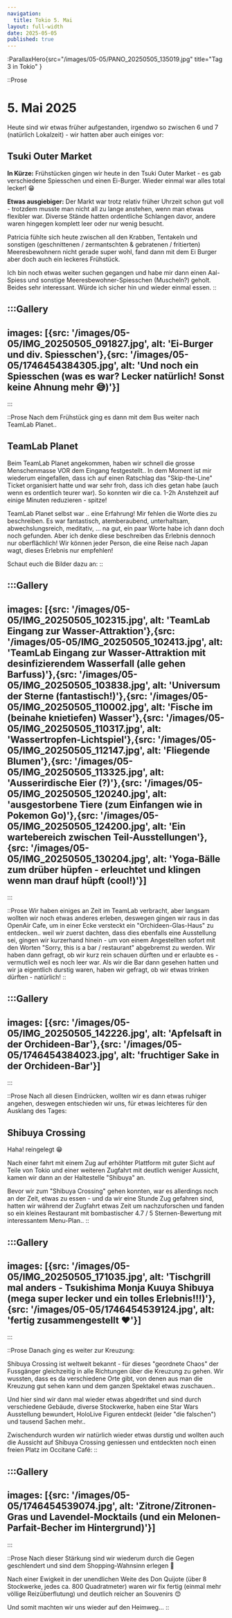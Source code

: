```yaml
---
navigation:
  title: Tokio 5. Mai
layout: full-width
date: 2025-05-05
published: true
---
```


:ParallaxHero{src="/images/05-05/PANO_20250505_135019.jpg" title="Tag 3 in Tokio" }

::Prose
# 5. Mai 2025

Heute sind wir etwas früher aufgestanden, irgendwo so zwischen 6 und 7 (natürlich Lokalzeit) - wir hatten aber auch einiges vor:

## Tsuki Outer Market

**In Kürze:** Frühstücken gingen wir heute in den Tsuki Outer Market - es gab verschiedene Spiesschen und einen Ei-Burger. 
Wieder einmal war alles total lecker! 😁

**Etwas ausgiebiger:** Der Markt war trotz relativ früher Uhrzeit schon gut voll - trotzdem musste man nicht all zu lange anstehen, 
wenn man etwas flexibler war. Diverse Stände hatten ordentliche Schlangen davor, andere waren hingegen komplett leer
oder nur wenig besucht. 

Patricia fühlte sich heute zwischen all den Krabben, Tentakeln und sonstigen 
(geschnittenen / zermantschten & gebratenen / fritierten) Meeresbewohnern nicht gerade super wohl,
fand dann mit dem Ei Burger aber doch auch ein leckeres Frühstück.

Ich bin noch etwas weiter suchen gegangen und habe mir dann einen Aal-Spiess und sonstige Meeresbewohner-Spiesschen (Muscheln?)
geholt. Beides sehr interessant. Würde ich sicher hin und wieder einmal essen.
::

:::Gallery
---
images: [{src: '/images/05-05/IMG_20250505_091827.jpg', alt: 'Ei-Burger und div. Spiesschen'},{src: '/images/05-05/1746454384305.jpg', alt: 'Und noch ein Spiesschen (was es war? Lecker natürlich! Sonst keine Ahnung mehr 😅)'}]
---
:::


::Prose
Nach dem Frühstück ging es dann mit dem Bus weiter nach TeamLab Planet..

## TeamLab Planet

Beim TeamLab Planet angekommen, haben wir schnell die grosse Menschenmasse VOR dem Eingang festgestellt..
In dem Moment ist mir wiederum eingefallen, dass ich auf einen Ratschlag das "Skip-the-Line" Ticket organisiert hatte
und war sehr froh, dass ich dies getan habe (auch wenn es ordentlich teurer war). So konnten wir die ca. 1-2h Anstehzeit
auf einige Minuten reduzieren - spitze!

TeamLab Planet selbst war .. eine Erfahrung! Mir fehlen die Worte dies zu beschreiben. Es war fantastisch, atemberaubend,
unterhaltsam, abwechslungsreich, meditativ, ... na gut, ein paar Worte habe ich dann doch noch gefunden. Aber ich denke
diese beschreiben das Erlebnis dennoch nur oberflächlich! Wir können jeder Person, die eine Reise nach Japan wagt, dieses
Erlebnis nur empfehlen!

Schaut euch die Bilder dazu an:
::

:::Gallery
---
images: [{src: '/images/05-05/IMG_20250505_102315.jpg', alt: 'TeamLab Eingang zur Wasser-Attraktion'},{src: '/images/05-05/IMG_20250505_102413.jpg', alt: 'TeamLab Eingang zur Wasser-Attraktion mit desinfizierendem Wasserfall (alle gehen Barfuss)'},{src: '/images/05-05/IMG_20250505_103838.jpg', alt: 'Universum der Sterne (fantastisch!)'},{src: '/images/05-05/IMG_20250505_110002.jpg', alt: 'Fische im (beinahe knietiefen) Wasser'},{src: '/images/05-05/IMG_20250505_110317.jpg', alt: 'Wassertropfen-Lichtspiel'},{src: '/images/05-05/IMG_20250505_112147.jpg', alt: 'Fliegende Blumen'},{src: '/images/05-05/IMG_20250505_113325.jpg', alt: 'Ausserirdische Eier (?)'},{src: '/images/05-05/IMG_20250505_120240.jpg', alt: 'ausgestorbene Tiere (zum Einfangen wie in Pokemon Go)'},{src: '/images/05-05/IMG_20250505_124200.jpg', alt: 'Ein wartebereich zwischen Teil-Ausstellungen'},{src: '/images/05-05/IMG_20250505_130204.jpg', alt: 'Yoga-Bälle zum drüber hüpfen - erleuchtet und klingen wenn man drauf hüpft (cool!)'}]
---
:::

::Prose
Wir haben einiges an Zeit im TeamLab verbracht, aber langsam wollten wir noch etwas anderes erleben, deswegen gingen
wir raus in das OpenAir Cafe, um in einer Ecke versteckt ein "Orchideen-Glas-Haus" zu entdecken.. weil wir zuerst dachten, 
dass dies ebenfalls eine Ausstellung sei, gingen wir kurzerhand hinein - um von einem Angestellten sofort mit den Worten
"Sorry, this is a bar / restaurant" abgebremst zu werden. Wir haben dann gefragt, ob wir kurz rein schauen dürften
und er erlaubte es - vermutlich weil es noch leer war. Als wir die Bar dann gesehen hatten und wir ja eigentlich durstig
waren, haben wir gefragt, ob wir etwas trinken dürften - natürlich!
::

:::Gallery
---
images: [{src: '/images/05-05/IMG_20250505_142226.jpg', alt: 'Apfelsaft in der Orchideen-Bar'},{src: '/images/05-05/1746454384023.jpg', alt: 'fruchtiger Sake in der Orchideen-Bar'}]
---
:::

::Prose
Nach all diesen Eindrücken, wollten wir es dann etwas ruhiger angehen, deswegen entschieden wir uns, für etwas leichteres
für den Ausklang des Tages:

## Shibuya Crossing

Haha! reingelegt 😁

Nach einer fahrt mit einem Zug auf erhöhter Plattform mit guter Sicht auf Teile von Tokio und einer weiteren Zugfahrt mit
deutlich weniger Aussicht, kamen wir dann an der Haltestelle "Shibuya" an.

Bevor wir zum "Shibuya Crossing" gehen konnten, war es allerdings noch an der Zeit, etwas zu essen - und da wir
eine Stunde Zug gefahren sind, hatten wir während der Zugfahrt etwas Zeit um nachzuforschen und fanden so ein kleines
Restaurant mit bombastischer 4.7 / 5 Sternen-Bewertung mit interessantem Menu-Plan..
::

:::Gallery
---
images: [{src: '/images/05-05/IMG_20250505_171035.jpg', alt: 'Tischgrill mal anders - Tsukishima Monja Kuuya Shibuya (mega super lecker und ein tolles Erlebnis!!!)'},{src: '/images/05-05/1746454539124.jpg', alt: 'fertig zusammengestellt ❤️'}]
---
:::

::Prose
Danach ging es weiter zur Kreuzung:

Shibuya Crossing ist weltweit bekannt - für dieses "geordnete Chaos" der Fussgänger gleichzeitig in alle Richtungen
über die Kreuzung zu gehen. Wir wussten, dass es da verschiedene Orte gibt, von denen aus man die Kreuzung gut sehen
kann und dem ganzen Spektakel etwas zuschauen..

Und hier sind wir dann mal wieder etwas abgedriftet und sind durch verschiedene Gebäude, diverse Stockwerke, haben
eine Star Wars Ausstellung bewundert, HoloLive Figuren entdeckt (leider "die falschen") und tausend Sachen mehr..

Zwischendurch wurden wir natürlich wieder etwas durstig und wollten auch die Aussicht auf Shibuya Crossing geniessen und
entdeckten noch einen freien Platz im Occitane Café:
::

:::Gallery
---
images: [{src: '/images/05-05/1746454539074.jpg', alt: 'Zitrone/Zitronen-Gras und Lavendel-Mocktails (und ein Melonen-Parfait-Becher im Hintergrund)'}]
---
:::

::Prose
Nach dieser Stärkung sind wir wiederum durch die Gegen geschlendert und sind dem Shopping-Wahnsinn erlegen 🫣

Nach einer Ewigkeit in der unendlichen Weite des Don Quijote (über 8 Stockwerke, jedes ca. 800 Quadratmeter) waren wir
fix fertig (einmal mehr völlige Reizüberflutung) und deutlich reicher an Souvenirs 😊

Und somit machten wir uns wieder auf den Heimweg...
::

